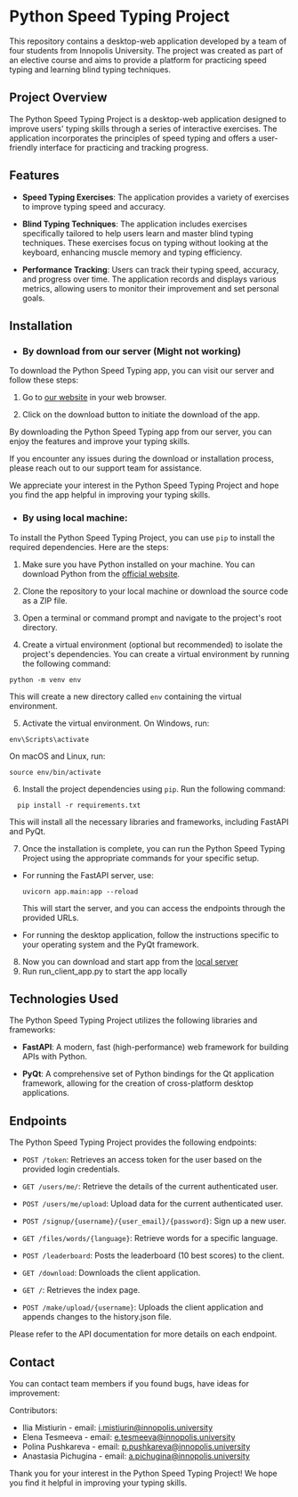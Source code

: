 # Python Speed Typing Project

This repository contains a desktop-web application developed by a team of four students from Innopolis University. The
project was created as part of an elective course and aims to provide a platform for practicing speed typing and
learning blind typing techniques.

## Project Overview

The Python Speed Typing Project is a desktop-web application designed to improve users' typing skills through a series
of interactive exercises. The application incorporates the principles of speed typing and offers a user-friendly
interface for practicing and tracking progress.

## Features

- **Speed Typing Exercises**: The application provides a variety of exercises to improve typing speed and accuracy.

- **Blind Typing Techniques**: The application includes exercises specifically tailored to help users learn and master
  blind typing techniques. These exercises focus on typing without looking at the keyboard, enhancing muscle memory and
  typing efficiency.

- **Performance Tracking**: Users can track their typing speed, accuracy, and progress over time. The application
  records and displays various metrics, allowing users to monitor their improvement and set personal goals.

## Installation

- ### By download from our server (Might not working)

To download the Python Speed Typing app, you can visit our server and follow these steps:

1. Go to [our website](https://ty-typing.onrender.com) in your web browser.

2. Click on the download button to initiate the download of the app.

By downloading the Python Speed Typing app from our server, you can enjoy the features and improve your typing skills.

If you encounter any issues during the download or installation process, please reach out to our support team for
assistance.

We appreciate your interest in the Python Speed Typing Project and hope you find the app helpful in improving your
typing skills.

- ### By using local machine:

To install the Python Speed Typing Project, you can use `pip` to install the required dependencies. Here are the steps:

1. Make sure you have Python installed on your machine. You can download Python from
   the [official website](https://www.python.org/downloads/).

2. Clone the repository to your local machine or download the source code as a ZIP file.

3. Open a terminal or command prompt and navigate to the project's root directory.

4. Create a virtual environment (optional but recommended) to isolate the project's dependencies. You can create a
   virtual environment by running the following command:

```commandline
python -m venv env
```

This will create a new directory called `env` containing the virtual environment.

5. Activate the virtual environment. On Windows, run:

```commandline
env\Scripts\activate
```

On macOS and Linux, run:

```commandline
source env/bin/activate
```

6. Install the project dependencies using `pip`. Run the following command:

  ```commandline
    pip install -r requirements.txt
  ```

This will install all the necessary libraries and frameworks, including FastAPI and PyQt.

7. Once the installation is complete, you can run the Python Speed Typing Project using the appropriate commands for
   your specific setup.

- For running the FastAPI server, use:

  ```
  uvicorn app.main:app --reload
  ```

  This will start the server, and you can access the endpoints through the provided URLs.

- For running the desktop application, follow the instructions specific to your operating system and the PyQt framework.

8. Now you can download and start app from the [local server](http://127.0.0.1:8000/)
9. Run run_client_app.py to start the app locally

## Technologies Used

The Python Speed Typing Project utilizes the following libraries and frameworks:

- **FastAPI**: A modern, fast (high-performance) web framework for building APIs with Python.

- **PyQt**: A comprehensive set of Python bindings for the Qt application framework, allowing for the creation of
  cross-platform desktop applications.


## Endpoints

The Python Speed Typing Project provides the following endpoints:

- `POST /token`: Retrieves an access token for the user based on the provided login credentials.

- `GET /users/me/`: Retrieve the details of the current authenticated user.

- `POST /users/me/upload`: Upload data for the current authenticated user.

- `POST /signup/{username}/{user_email}/{password}`: Sign up a new user.

- `GET /files/words/{language}`: Retrieve words for a specific language.

- `POST /leaderboard`: Posts the leaderboard (10 best scores) to the client.

- `GET /download`: Downloads the client application.

- `GET /`: Retrieves the index page.

- `POST /make/upload/{username}`: Uploads the client application and appends changes to the history.json file.

Please refer to the API documentation for more details on each endpoint.

## Contact

You can contact team members if you found bugs, have ideas for improvement:

Contributors:

- Ilia Mistiurin - email: i.mistiurin@innopolis.university
- Elena Tesmeeva - email: e.tesmeeva@innopolis.university
- Polina Pushkareva - email: p.pushkareva@innopolis.university
- Anastasia Pichugina - email: a.pichugina@innopolis.university

Thank you for your interest in the Python Speed Typing Project! We hope you find it helpful in improving your typing
skills.
